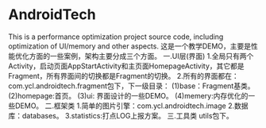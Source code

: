 # AndroidTech
This is a performance optimization project source code, including optimization of UI/memory and other aspects.
这是一个教学DEMO，主要是性能优化方面的一些案例，架构主要分成三个方面。
一.UI层(界面)
1.全局只有两个Activity，启动页面AppStartActivity和主页面HomepageActivity，其它都是Fragment，所有界面间的切换都是Fragment的切换。
2.所有的界面都在：com.ycl.androidtech.fragment包下，下一级目录：
(1)base：Fragment基类。
(2)homepage:首页。
(3)ui: 界面设计的一些DEMO。
(4)memery:内存优化的一些DEMO。
二.框架类
1.简单的图片引擎：com.ycl.androidtech.image
2.数据库：databases。
3.statistics:打点LOG上报方案。
三.工具类 utils包下。
